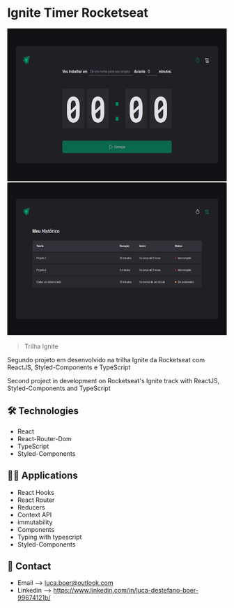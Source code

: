 # Ignite Timer Rocketseat

<span align="center">
    <img width="550" height="350" src="./github/preview1.png">
    <img width="550" height="350" src="./github/preview2.png">
</span>
    
</p>

> Trilha Ignite

Segundo projeto em desenvolvido na trilha Ignite da Rocketseat com ReactJS, Styled-Components e TypeScript

Second project in development on Rocketseat's Ignite track with ReactJS, Styled-Components and TypeScript

## 🛠 Technologies

- React
- React-Router-Dom
- TypeScript
- Styled-Components

## 🧑‍💻 Applications

- React Hooks
- React Router
- Reducers
- Context API
- immutability
- Components
- Typing with typescript
- Styled-Components

## 💛 Contact

- Email --> luca.boer@outlook.com
- Linkedin --> https://www.linkedin.com/in/luca-destefano-boer-99674121b/
